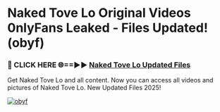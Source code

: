 # Naked Tove Lo Original Videos 0nlyFans Leaked - Files Updated! (obyf)

<h3>🔴 CLICK HERE 🌐==►► <a href="https://tinyurl.com/yckcrads" rel="nofollow">Naked Tove Lo Updated Files</a></h3>

Get Naked Tove Lo and all content. Now you can access all videos and pictures of Naked Tove Lo. New Updated Files 2025!

[![obyf](https://i.imgur.com/hpKpOFt.gif)](https://tinyurl.com/yckcrads)
